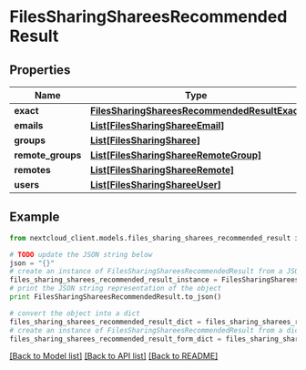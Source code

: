 # FilesSharingShareesRecommendedResult


## Properties
Name | Type | Description | Notes
------------ | ------------- | ------------- | -------------
**exact** | [**FilesSharingShareesRecommendedResultExact**](FilesSharingShareesRecommendedResultExact.md) |  | 
**emails** | [**List[FilesSharingShareeEmail]**](FilesSharingShareeEmail.md) |  | 
**groups** | [**List[FilesSharingSharee]**](FilesSharingSharee.md) |  | 
**remote_groups** | [**List[FilesSharingShareeRemoteGroup]**](FilesSharingShareeRemoteGroup.md) |  | 
**remotes** | [**List[FilesSharingShareeRemote]**](FilesSharingShareeRemote.md) |  | 
**users** | [**List[FilesSharingShareeUser]**](FilesSharingShareeUser.md) |  | 

## Example

```python
from nextcloud_client.models.files_sharing_sharees_recommended_result import FilesSharingShareesRecommendedResult

# TODO update the JSON string below
json = "{}"
# create an instance of FilesSharingShareesRecommendedResult from a JSON string
files_sharing_sharees_recommended_result_instance = FilesSharingShareesRecommendedResult.from_json(json)
# print the JSON string representation of the object
print FilesSharingShareesRecommendedResult.to_json()

# convert the object into a dict
files_sharing_sharees_recommended_result_dict = files_sharing_sharees_recommended_result_instance.to_dict()
# create an instance of FilesSharingShareesRecommendedResult from a dict
files_sharing_sharees_recommended_result_form_dict = files_sharing_sharees_recommended_result.from_dict(files_sharing_sharees_recommended_result_dict)
```
[[Back to Model list]](../README.md#documentation-for-models) [[Back to API list]](../README.md#documentation-for-api-endpoints) [[Back to README]](../README.md)


